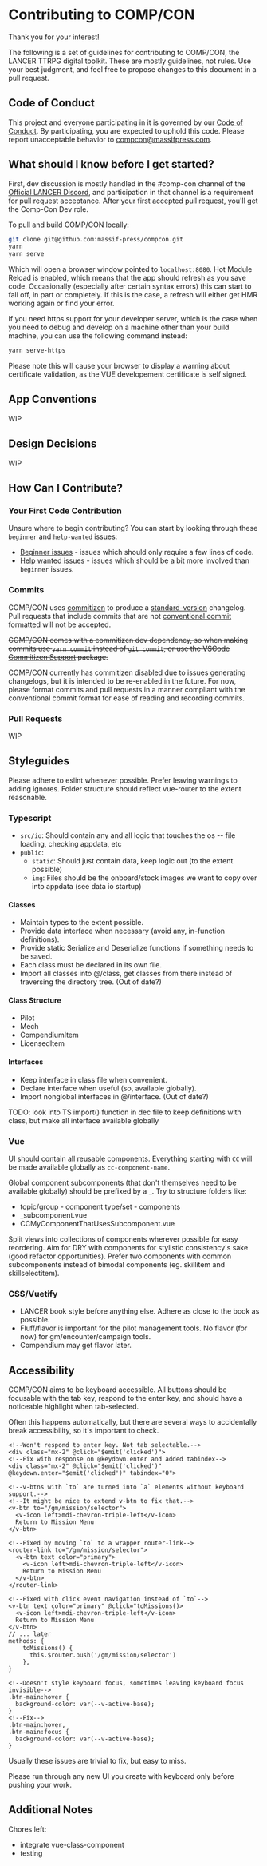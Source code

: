 # Contributing to COMP/CON

Thank you for your interest!

The following is a set of guidelines for contributing to COMP/CON, the LANCER TTRPG digital toolkit. These are mostly guidelines, not rules. Use your best judgment, and feel free to propose changes to this document in a pull request.

## Code of Conduct

This project and everyone participating in it is governed by our [Code of Conduct](CODE_OF_CONDUCT.md). By participating, you are expected to uphold this code. Please report unacceptable behavior to [compcon@massifpress.com](mailto:compcon@massifpress.com).

## What should I know before I get started?

First, dev discussion is mostly handled in the #comp-con channel of the [Official LANCER Discord](https://discord.gg/rwcpzsU), and participation in that channel is a requirement for pull request acceptance. After your first accepted pull request, you'll get the Comp-Con Dev role.

To pull and build COMP/CON locally:

```bash
git clone git@github.com:massif-press/compcon.git
yarn
yarn serve
```

Which will open a browser window pointed to `localhost:8080`. Hot Module Reload is enabled, which means that the app should refresh as you save code. Occasionally (especially after certain syntax errors) this can start to fall off, in part or completely. If this is the case, a refresh will either get HMR working again or find your error.

If you need https support for your developer server, which is the case when you need to debug and develop on a machine other than your build machine, you can use the following command instead:
```bash
yarn serve-https
```

Please note this will cause your browser to display a warning about certificate validation, as the VUE developement certificate is self signed.
## App Conventions

WIP

## Design Decisions

WIP

## How Can I Contribute?

### Your First Code Contribution

Unsure where to begin contributing? You can start by looking through these `beginner` and `help-wanted` issues:

- [Beginner issues][good-first-issue] - issues which should only require a few lines of code.
- [Help wanted issues][help-wanted] - issues which should be a bit more involved than `beginner` issues.

### Commits

COMP/CON uses [commitizen](https://github.com/commitizen/cz-cli) to produce a [standard-version](https://github.com/conventional-changelog/standard-version) changelog. Pull requests that include commits that are not [conventional commit](https://www.conventionalcommits.org/) formatted will not be accepted.

~~COMP/CON comes with a commitizen dev dependency, so when making commits use `yarn commit` instead of `git commit`, or use the [VSCode Commitizen Support](https://marketplace.visualstudio.com/items?itemName=KnisterPeter.vscode-commitizen) package.~~

COMP/CON currently has commitizen disabled due to issues generating changelogs, but it is intended to be re-enabled in the future. For now, please format commits and pull requests in a manner compliant with the conventional commit format for ease of reading and recording commits.

### Pull Requests

WIP

## Styleguides

Please adhere to eslint whenever possible. Prefer leaving warnings to adding ignores.
Folder structure should reflect vue-router to the extent reasonable.

### Typescript

- `src/io`: Should contain any and all logic that touches the os -- file loading, checking appdata, etc
- `public`:
  - `static`: Should just contain data, keep logic out (to the extent possible)
  - `img`: Files should be the onboard/stock images we want to copy over into appdata (see data io startup)

#### Classes
- Maintain types to the extent possible.
- Provide data interface when necessary (avoid any, in-function definitions).
- Provide static Serialize and Deserialize functions if something needs to be saved.
- Each class must be declared in its own file.
- Import all classes into @/class, get classes from there instead of traversing the directory tree. (Out of date?)

#### Class Structure
- Pilot
- Mech
- CompendiumItem
- LicensedItem
#### Interfaces
- Keep interface in class file when convenient.
- Declare interface when useful (so, available globally).
- Import nonglobal interfaces in @/interface. (Out of date?)

TODO: look into TS import() function in dec file to keep definitions with class, but make all interface available globally

### Vue

UI should contain all reusable components. Everything starting with `CC` will be made available globally as `cc-component-name`.

Global component subcomponents (that don't themselves need to be available globally) should be prefixed by a \_. Try to structure folders like:
- topic/group - component type/set - components
- \_subcomponent.vue
- CCMyComponentThatUsesSubcomponent.vue

Split views into collections of components wherever possible for easy reordering. Aim for DRY with components for stylistic consistency's sake (good refactor opportunities). Prefer two components with common subcomponents instead of bimodal components (eg. skillitem and skillselectitem).

### CSS/Vuetify
- LANCER book style before anything else. Adhere as close to the book as possible.
- Fluff/flavor is important for the pilot management tools. No flavor (for now) for gm/encounter/campaign tools.
- Compendium may get flavor later.

## Accessibility

COMP/CON aims to be keyboard accessible. All buttons should be focusable with the tab key, 
respond to the enter key, and should have a noticeable highlight when tab-selected.

Often this happens automatically, but there are several ways to accidentally break accessibility, so it's important to check.

```vue
<!--Won't respond to enter key. Not tab selectable.-->
<div class="mx-2" @click="$emit('clicked')">
<!--Fix with response on @keydown.enter and added tabindex-->
<div class="mx-2" @click="$emit('clicked')" @keydown.enter="$emit('clicked')" tabindex="0">
```

```vue
<!--v-btns with `to` are turned into `a` elements without keyboard support.-->
<!--It might be nice to extend v-btn to fix that.-->
<v-btn to="/gm/mission/selector">
  <v-icon left>mdi-chevron-triple-left</v-icon>
  Return to Mission Menu
</v-btn>

<!--Fixed by moving `to` to a wrapper router-link-->
<router-link to="/gm/mission/selector">
  <v-btn text color="primary">
    <v-icon left>mdi-chevron-triple-left</v-icon>
    Return to Mission Menu
  </v-btn>
</router-link>

<!--Fixed with click event navigation instead of `to`-->
<v-btn text color="primary" @click="toMissions()>
  <v-icon left>mdi-chevron-triple-left</v-icon>
  Return to Mission Menu
</v-btn>
// ... later
methods: {
    toMissions() {
      this.$router.push('/gm/mission/selector')
    },
}
```

```vue
<!--Doesn't style keyboard focus, sometimes leaving keyboard focus invisible-->
.btn-main:hover {
  background-color: var(--v-active-base);
}
<!--Fix-->
.btn-main:hover,
.btn-main:focus {
  background-color: var(--v-active-base);
}
```

Usually these issues are trivial to fix, but easy to miss.

Please run through any new UI you create with keyboard only before pushing your work. 

## Additional Notes

Chores left:
- integrate vue-class-component
- testing


[good-first-issue]: https://github.com/massif-press/compcon/issues?q=is%3Aopen+is%3Aissue+label%3A%22good+first+issue%22
[help-wanted]: https://github.com/massif-press/compcon/issues?q=is%3Aopen+is%3Aissue+label%3A%22help+wanted%22
